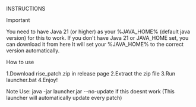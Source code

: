 INSTRUCTIONS


Important


You need to have Java 21 (or higher) as your %JAVA_HOME% (default java version) for this to work. If you don't have Java 21 or JAVA_HOME set, you can download it from here
It will set your %JAVA_HOME% to the correct version automatically.


How to use


1.Download rise_patch.zip in release page
2.Extract the zip file
3.Run launcher.bat
4.Enjoy!


Note
Use: java -jar launcher.jar --no-update if this doesnt work
(This launcher will automatically update every patch)


